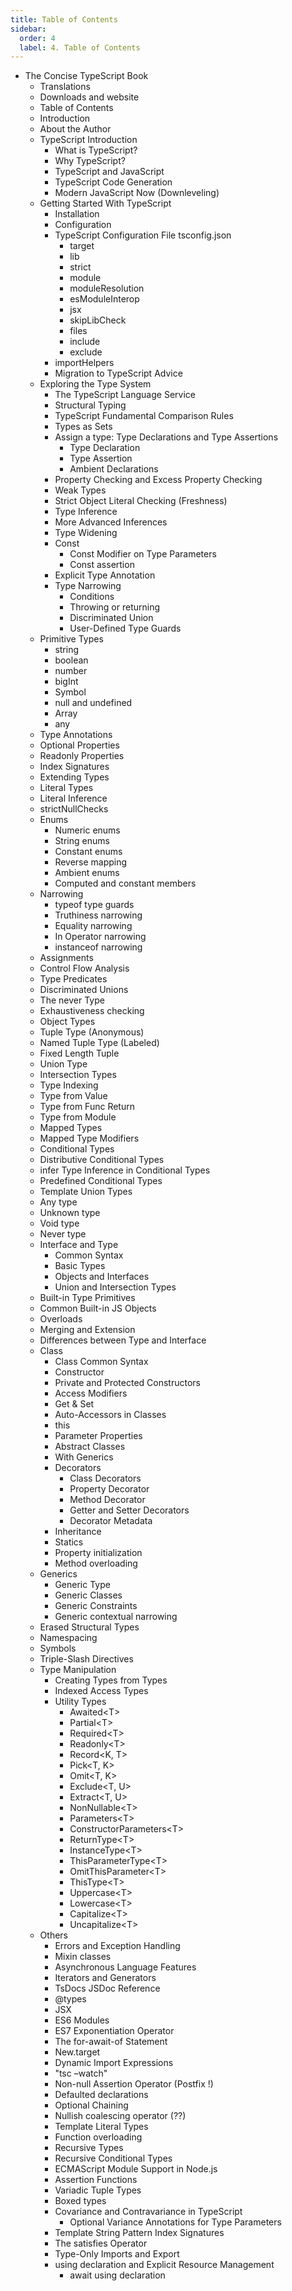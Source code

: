 ```yaml
---
title: Table of Contents
sidebar:
  order: 4
  label: 4. Table of Contents
---
```



<!-- markdownlint-disable MD004 -->
- The Concise TypeScript Book
  - Translations
  - Downloads and website
  - Table of Contents
  - Introduction
  - About the Author
  - TypeScript Introduction
    - What is TypeScript?
    - Why TypeScript?
    - TypeScript and JavaScript
    - TypeScript Code Generation
    - Modern JavaScript Now (Downleveling)
  - Getting Started With TypeScript
    - Installation
    - Configuration
    - TypeScript Configuration File ​​tsconfig.json
      - target
      - lib
      - strict
      - module
      - moduleResolution
      - esModuleInterop
      - jsx
      - skipLibCheck
      - files
      - include
      - exclude
    - importHelpers
    - Migration to TypeScript Advice
  - Exploring the Type System
    - The TypeScript Language Service
    - Structural Typing
    - TypeScript Fundamental Comparison Rules
    - Types as Sets
    - Assign a type: Type Declarations and Type Assertions
      - Type Declaration
      - Type Assertion
      - Ambient Declarations
    - Property Checking and Excess Property Checking
    - Weak Types
    - Strict Object Literal Checking (Freshness)
    - Type Inference
    - More Advanced Inferences
    - Type Widening
    - Const
      - Const Modifier on Type Parameters
      - Const assertion
    - Explicit Type Annotation
    - Type Narrowing
      - Conditions
      - Throwing or returning
      - Discriminated Union
      - User-Defined Type Guards
  - Primitive Types
    - string
    - boolean
    - number
    - bigInt
    - Symbol
    - null and undefined
    - Array
    - any
  - Type Annotations
  - Optional Properties
  - Readonly Properties
  - Index Signatures
  - Extending Types
  - Literal Types
  - Literal Inference
  - strictNullChecks
  - Enums
    - Numeric enums
    - String enums
    - Constant enums
    - Reverse mapping
    - Ambient enums
    - Computed and constant members
  - Narrowing
    - typeof type guards
    - Truthiness narrowing
    - Equality narrowing
    - In Operator narrowing
    - instanceof narrowing
  - Assignments
  - Control Flow Analysis
  - Type Predicates
  - Discriminated Unions
  - The never Type
  - Exhaustiveness checking
  - Object Types
  - Tuple Type (Anonymous)
  - Named Tuple Type (Labeled)
  - Fixed Length Tuple
  - Union Type
  - Intersection Types
  - Type Indexing
  - Type from Value
  - Type from Func Return
  - Type from Module
  - Mapped Types
  - Mapped Type Modifiers
  - Conditional Types
  - Distributive Conditional Types
  - infer Type Inference in Conditional Types
  - Predefined Conditional Types
  - Template Union Types
  - Any type
  - Unknown type
  - Void type
  - Never type
  - Interface and Type
    - Common Syntax
    - Basic Types
    - Objects and Interfaces
    - Union and Intersection Types
  - Built-in Type Primitives
  - Common Built-in JS Objects
  - Overloads
  - Merging and Extension
  - Differences between Type and Interface
  - Class
    - Class Common Syntax
    - Constructor
    - Private and Protected Constructors
    - Access Modifiers
    - Get \& Set
    - Auto-Accessors in Classes
    - this
    - Parameter Properties
    - Abstract Classes
    - With Generics
    - Decorators
      - Class Decorators
      - Property Decorator
      - Method Decorator
      - Getter and Setter Decorators
      - Decorator Metadata
    - Inheritance
    - Statics
    - Property initialization
    - Method overloading
  - Generics
    - Generic Type
    - Generic Classes
    - Generic Constraints
    - Generic contextual narrowing
  - Erased Structural Types
  - Namespacing
  - Symbols
  - Triple-Slash Directives
  - Type Manipulation
    - Creating Types from Types
    - Indexed Access Types
    - Utility Types
      - Awaited\<T\>
      - Partial\<T\>
      - Required\<T\>
      - Readonly\<T\>
      - Record\<K, T\>
      - Pick\<T, K\>
      - Omit\<T, K\>
      - Exclude\<T, U\>
      - Extract\<T, U\>
      - NonNullable\<T\>
      - Parameters\<T\>
      - ConstructorParameters\<T\>
      - ReturnType\<T\>
      - InstanceType\<T\>
      - ThisParameterType\<T\>
      - OmitThisParameter\<T\>
      - ThisType\<T\>
      - Uppercase\<T\>
      - Lowercase\<T\>
      - Capitalize\<T\>
      - Uncapitalize\<T\>
  - Others
    - Errors and Exception Handling
    - Mixin classes
    - Asynchronous Language Features
    - Iterators and Generators
    - TsDocs JSDoc Reference
    - @types
    - JSX
    - ES6 Modules
    - ES7 Exponentiation Operator
    - The for-await-of Statement
    - New.target
    - Dynamic Import Expressions
    - "tsc –watch"
    - Non-null Assertion Operator (Postfix !)
    - Defaulted declarations
    - Optional Chaining
    - Nullish coalescing operator (??)
    - Template Literal Types
    - Function overloading
    - Recursive Types
    - Recursive Conditional Types
    - ECMAScript Module Support in Node.js
    - Assertion Functions
    - Variadic Tuple Types
    - Boxed types
    - Covariance and Contravariance in TypeScript
      - Optional Variance Annotations for Type Parameters
    - Template String Pattern Index Signatures
    - The satisfies Operator
    - Type-Only Imports and Export
    - using declaration and Explicit Resource Management
      - await using declaration
<!-- markdownlint-enable MD004 -->
